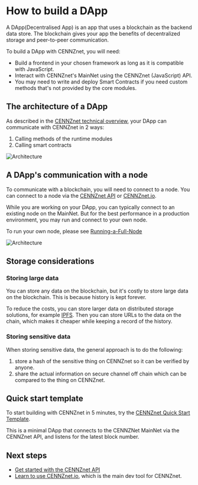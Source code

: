# How to build a DApp

A DApp(Decentralised App) is an app that uses a blockchain as the backend data store. The blockchain gives your app the benefits of decentralized storage and peer-to-peer communication.

To build a DApp with CENNZnet, you will need:
* Build a frontend in your chosen framework as long as it is compatible with JavaScript.
* Interact with CENNZnet's MainNet using the CENNZnet (JavaScript) API.
* You may need to write and deploy Smart Contracts if you need custom methods that's not provided by the core modules.

## The architecture of a DApp

As described in the [CENNZnet technical overview](Getting-started/CENNZnet-technical-overview), your DApp can communicate with CENNZnet in 2 ways:
1) Calling methods of the runtime modules
2) Calling smart contracts

![Architecture](../../assets/images/how-to-build-a-dapp/architecture.png)

## A DApp's communication with a node

To communicate with a blockchain, you will need to connect to a node. You can connect to a node via the [CENNZnet API](https://github.com/cennznet/api.js) or [CENNZnet.io](http://cennznet.io/).

While you are working on your DApp, you can typically connect to an existing node on the MainNet. But for the best performance in a production environment, you may run and connect to your own node. 

To run your own node, please see [Running-a-Full-Node](Network-participating/Node-operating/Running-a-Full-Node)

![Architecture](../../assets/images/how-to-build-a-dapp/dapp-nodes.png)


## Storage considerations

### Storing large data
You can store any data on the blockchain, but it's costly to store large data on the blockchain. This is because history is kept forever. 

To reduce the costs, you can store larger data on distributed storage solutions, for example [IPFS](https://ipfs.io/). Then you can store URLs to the data on the chain, which makes it cheaper while keeping a record of the history.

### Storing sensitive data

When storing sensitive data, the general approach is to do the following:
1) store a hash of the sensitive thing on CENNZnet so it can be verified by anyone.
2) share the actual information on secure channel off chain which can be compared to the thing on CENNZnet.

## Quick start template

To start building with CENNZnet in 5 minutes, try the [CENNZnet Quick Start Template](https://github.com/cennznet/cennznet-vue-template).

This is a minimal DApp that connects to the CENNZNet MainNet via the CENNZnet API, and listens for the latest block number.

## Next steps
* [Get started with the CENNZnet API](Dapp-development/Guides/Getting-started-with-the-CENNZnet-API)
* [Learn to use CENNZnet.io](CENNZnet-infrastructures/Exploring-the-CENNZnet-UI), which is the main dev tool for CENNZnet.